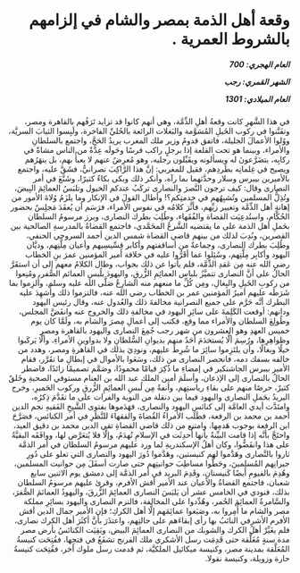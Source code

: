 <h1 dir="rtl">وقعة أهل الذمة بمصر والشام في إلزامهم بالشروط العمرية .</h1>

<h5 dir="rtl">العام الهجري:  700

الشهر القمري: رجب

العام الميلادي: 1301</h5>

<p dir="rtl">في هذا الشَّهرِ كانت وقعةُ أهلِ الذِّمَّة، وهي أنهم كانوا قد تزايد تَرَفُهم بالقاهرة ومصر، وتفَنَّنوا في ركوب الخَيلِ المُسَوَّمة والبَغلات الرائعة بالحُليِّ الفاخرة، ولَبِسوا الثيابَ السريَّة، ووُلوا الأعمالَ الجليلة، فاتفق قدومُ وزير ملك المغرب يريدُ الحَجَّ، واجتمع بالسلطانِ والأمراء، وبينما هو تحت القلعة إذا برجلٍ راكب فرسًا وحَولَه عِدَّةٌ من الناس مشاةٌ في ركابِه، يتضَرَّعونَ له ويسألونه ويقَبِّلون رجليه، وهو مُعرِضٌ عنهم لا يعبأُ بهم، بل ينهَرُهم ويصيح في غِلمانِه بطَردِهم، فقيل للمغربي: إنَّ هذا الرَّاكِبَ نصرانيٌّ، فشَقَّ عليه، واجتمع بالأميرين بيبرس وسلار وحدَّثهما بما رآه، وأنكر ذلك وبكى بكاءً كثيرًا، وشَنَّعَ في أمر النصارى وقال: كيف ترجون النَّصرَ والنصارى تركَبُ عندكم الخيول وتلبَسُ العمائِمَ البِيضَ، وتُذِلُّ المسلمين وتُشبِهُهم في خدمتِكم؟! وأطال القولَ في الإنكار وما يلزَمُ وُلاةَ الأمور من إهانةِ أهل الذِّمَّة وتغيير زيِّهم، فأثَّرَ كلامُه في نفوس الأمراء، فرَسَم أن يُعقَدَ مَجلِسٌ بحضور الحُكَّام، واستُدعِيَت القضاة والفُقَهاء، وطُلِبَ بطرك النصارى، وبرز مرسومُ السلطان بحَملِ أهل الذمة على ما يقتضيه الشَّرعُ المحَمَّدي، فاجتمع القضاةُ بالمدرسةِ الصالحية بين القصرين، ونُدِبَ لذلك من بينهم قاضي القضاة شمس الدين أحمد السروجي الحنفي، وطُلِبَ بطرك النصارى، وجماعةٌ من أساقفتهم وأكابر قِسِّيسِيهم وأعيان مِلَّتِهم، وديَّان اليهود وأكابِر مِلَّتِهم، وسُئِلوا عما أقَرُّوا عليه في خلافة أمير المؤمنين عمرَ بنِ الخطاب رضي الله عنه مِن عَقدِ الذِّمَّة، فلم يأتوا عن ذلك بجواب، وطال الكلامُ معهم إلى أن استقَرَّ الحالُ على أنَّ النصارى تتميَّزُ بلباس العمائِمِ الزُّرقِ، واليهودَ بلُبسِ العمائم الصُّفر، ومُنِعوا من ركوبِ الخَيلِ والبِغالِ، ومِن كُلِّ ما منعهم منه الشارِعُ صَلَّى الله عليه وسلم، وأُلزِموا بما شَرَطَه عليهم أميرُ المؤمنين عمر بن الخطاب رضي الله عنه، فالتزموا ذلك وأُشهِدَ عليه البطرك أنَّه حَرَّم على جميع النصرانية مخالفةَ ذلك والعُدول عنه، وقال رئيس اليهود ودانهم: أوقعت الكَلِمةَ على سائِرِ اليهود في مخالفةِ ذلك والخروج عنه وانفَضَّ المجلس، وطُولِعَ السلطان والأمراء مما وقع، فكتب إلى أعمالِ مِصرَ والشام به، ولَمَّا كان يوم خميس العهدِ وهو العشرون من شهر رجب جُمِعَ النصارى واليهود بالقاهرة ومصر وظواهِرِها، ورُسِمَ ألَّا يُستخدَمَ أحَدٌ منهم بديوانِ السُّلطانِ ولا بدواوينِ الأمراءِ، وألَّا يَركَبوا خيلًا وبغالًا، وأن يلتَزِموا سائِرَ ما شُرِطَ عليهم، ونودِيَ بذلك في القاهرةِ ومصر، وهدد من خالفه بسفك دمه، فانحصر النصارى من ذلك، وسَعَوا بالأموال في إبطالِ ما تقَرَّر، فقام الأمير بيبرس الجاشنكير في إمضاءِ ما ذُكِرَ قيامًا محمودًا، وصَمَّم تصميمًا زائدًا، فاضطر الحالُ بالنصارى إلى الإذعان، وأسلَمَ أمين الملك عبد الله بن العنام مستوفي الصحبةِ وخَلقٌ كثيرٌ، حرصًا منهم على بقاءِ رياستِهم، وأنفةً مِن لُبسِ العمائِمِ الزُّرقِ وركوب الحَميرِ، وخرج البريدُ بحَملِ النصارى واليهود فيما بين دنقلة من النوبة والفرات على ما تقَدَّمَ ذِكرُه، وامتَدَّت أيدي العامَّة إلى كنائس اليهود والنصارى، فهَدَموها بفتوى الشَّيخِ الفَقيهِ نجم الدين أحمد بن محمد بن الرفعة، فطَلَب الأمراءُ القُضاةَ والفقهاءَ للنَّظَرِ في أمر الكنائس، فصَرَّحَ ابن الرفعة بوجوب هَدمِها، وامتنع من ذلك قاضي القضاةِ تقي الدين محمد بن دقيق العيد، واحتَجَّ بأنَّه إذا قامت البيِّنةُ بأنها أُحدِثَت في الإسلامِ تُهدَمُ، وإلَّا فلا يُتعَرَّض لها، ووافَقَه البقيَّةُ على هذا وانفَضُّوا، وكان أهلُ الإسكندريةِ لما ورد عليهم مرسومُ السلطان في أمر الذمَّة ثاروا بالنَّصارى وهَدَّموا لهم كنيستين، وهَدَّموا دُورَ اليهود والنصارى التي تعلو على دُورِ جيرانِهم المُسلِمينَ، وحَطُّوا مساطِبَ حوانيتِهم حتى صارت أسفَلَ مِن حوانيت المسلمين، وهُدِمَ بالفيومِ أيضًا كَنيستانِ، وقَدِمَ البريد في أمر الذمَّة إلى دمشق يوم الاثنين سابع شعبان، فاجتمع القضاةُ والأعيان عند الأمير أقش الأفرم، وقرئ عليهم مرسومُ السلطان بذلك، فنودي في الخامس عشر أن يَلبَسَ النصارى العمائِمَ الزُّرقَ، واليهودُ العمائمَ الصُّفرَ، والسَّامرةُ العمائِمَ الحُمر، وهُدِّدوا على المخالفة، فالتزم النصارى واليهود بسائِرِ مملكة مصر والشام ما أُمِروا به، وصَبَغوا عمائِمَهم إلَّا أهل الكركِ؛ فإن الأمير جمال الدين أقش الأفرم الأشرفي النائبُ بها رأى إبقاءَهم على حالتِهم، واعتذَرَ بأنَّ أكثَرَ أهل الكرك نصارى، فلم يغَيِّرْ أهلُ الكرك والشوبك من النصارى العمائِمَ البيض، وبَقِيَت الكنائسُ بأرض مصر مدة سنةٍ مُغَلَّقة حتى قَدِمَت رسل الأشكري ملك الفرنج تشفَعُ في فتحِها، ففُتِحَت كنيسةُ المُعَلَّقة بمدينة مصر، وكنيسة ميكائيل الملكيَّة، ثم قدمت رسل ملوك أخر، ففُتِحَت كنيسةُ حارة وزويلة، وكنيسة نقولا.</p></br>
